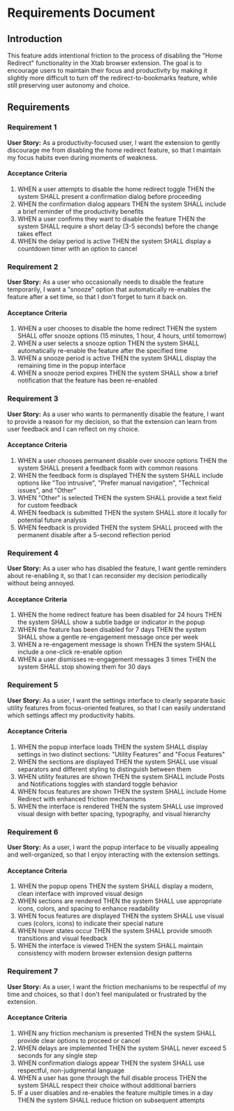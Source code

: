 # Requirements Document

## Introduction

This feature adds intentional friction to the process of disabling the "Home Redirect" functionality in the Xtab browser extension. The goal is to encourage users to maintain their focus and productivity by making it slightly more difficult to turn off the redirect-to-bookmarks feature, while still preserving user autonomy and choice.

## Requirements

### Requirement 1

**User Story:** As a productivity-focused user, I want the extension to gently discourage me from disabling the home redirect feature, so that I maintain my focus habits even during moments of weakness.

#### Acceptance Criteria

1. WHEN a user attempts to disable the home redirect toggle THEN the system SHALL present a confirmation dialog before proceeding
2. WHEN the confirmation dialog appears THEN the system SHALL include a brief reminder of the productivity benefits
3. WHEN a user confirms they want to disable the feature THEN the system SHALL require a short delay (3-5 seconds) before the change takes effect
4. WHEN the delay period is active THEN the system SHALL display a countdown timer with an option to cancel

### Requirement 2

**User Story:** As a user who occasionally needs to disable the feature temporarily, I want a "snooze" option that automatically re-enables the feature after a set time, so that I don't forget to turn it back on.

#### Acceptance Criteria

1. WHEN a user chooses to disable the home redirect THEN the system SHALL offer snooze options (15 minutes, 1 hour, 4 hours, until tomorrow)
2. WHEN a user selects a snooze option THEN the system SHALL automatically re-enable the feature after the specified time
3. WHEN a snooze period is active THEN the system SHALL display the remaining time in the popup interface
4. WHEN a snooze period expires THEN the system SHALL show a brief notification that the feature has been re-enabled

### Requirement 3

**User Story:** As a user who wants to permanently disable the feature, I want to provide a reason for my decision, so that the extension can learn from user feedback and I can reflect on my choice.

#### Acceptance Criteria

1. WHEN a user chooses permanent disable over snooze options THEN the system SHALL present a feedback form with common reasons
2. WHEN the feedback form is displayed THEN the system SHALL include options like "Too intrusive", "Prefer manual navigation", "Technical issues", and "Other"
3. WHEN "Other" is selected THEN the system SHALL provide a text field for custom feedback
4. WHEN feedback is submitted THEN the system SHALL store it locally for potential future analysis
5. WHEN feedback is provided THEN the system SHALL proceed with the permanent disable after a 5-second reflection period

### Requirement 4

**User Story:** As a user who has disabled the feature, I want gentle reminders about re-enabling it, so that I can reconsider my decision periodically without being annoyed.

#### Acceptance Criteria

1. WHEN the home redirect feature has been disabled for 24 hours THEN the system SHALL show a subtle badge or indicator in the popup
2. WHEN the feature has been disabled for 7 days THEN the system SHALL show a gentle re-engagement message once per week
3. WHEN a re-engagement message is shown THEN the system SHALL include a one-click re-enable option
4. WHEN a user dismisses re-engagement messages 3 times THEN the system SHALL stop showing them for 30 days

### Requirement 5

**User Story:** As a user, I want the settings interface to clearly separate basic utility features from focus-oriented features, so that I can easily understand which settings affect my productivity habits.

#### Acceptance Criteria

1. WHEN the popup interface loads THEN the system SHALL display settings in two distinct sections: "Utility Features" and "Focus Features"
2. WHEN the sections are displayed THEN the system SHALL use visual separators and different styling to distinguish between them
3. WHEN utility features are shown THEN the system SHALL include Posts and Notifications toggles with standard toggle behavior
4. WHEN focus features are shown THEN the system SHALL include Home Redirect with enhanced friction mechanisms
5. WHEN the interface is rendered THEN the system SHALL use improved visual design with better spacing, typography, and visual hierarchy

### Requirement 6

**User Story:** As a user, I want the popup interface to be visually appealing and well-organized, so that I enjoy interacting with the extension settings.

#### Acceptance Criteria

1. WHEN the popup opens THEN the system SHALL display a modern, clean interface with improved visual design
2. WHEN sections are rendered THEN the system SHALL use appropriate icons, colors, and spacing to enhance readability
3. WHEN focus features are displayed THEN the system SHALL use visual cues (colors, icons) to indicate their special nature
4. WHEN hover states occur THEN the system SHALL provide smooth transitions and visual feedback
5. WHEN the interface is viewed THEN the system SHALL maintain consistency with modern browser extension design patterns

### Requirement 7

**User Story:** As a user, I want the friction mechanisms to be respectful of my time and choices, so that I don't feel manipulated or frustrated by the extension.

#### Acceptance Criteria

1. WHEN any friction mechanism is presented THEN the system SHALL provide clear options to proceed or cancel
2. WHEN delays are implemented THEN the system SHALL never exceed 5 seconds for any single step
3. WHEN confirmation dialogs appear THEN the system SHALL use respectful, non-judgmental language
4. WHEN a user has gone through the full disable process THEN the system SHALL respect their choice without additional barriers
5. IF a user disables and re-enables the feature multiple times in a day THEN the system SHALL reduce friction on subsequent attempts
